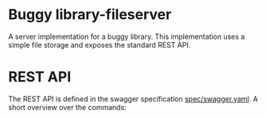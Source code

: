 # Buggy library-fileserver

A server implementation for a buggy library. This implementation uses a simple file storage and exposes the standard REST API.

# REST API

The REST API is defined in the swagger specification [spec/swagger.yaml](spec/swagger.yaml). A short overview over the commands:

